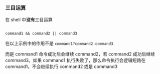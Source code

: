 ### 三目运算

  

在 shell 中**没有**三目运算

  

```shell

command1 && command2 || command3

```

  

在以上示例中的作用不是 `command1?command2:command3`

  

而是 command1 命令成功后会继续 command2，若 command2 成功后继续 command3。如果 command1 执行失败了，那么命令执行会逻辑短路在 command1，不会继续执行 command2 或是 command3